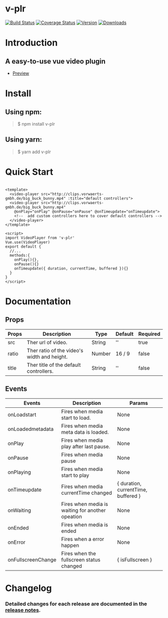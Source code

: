 # v-plr

[![Build Status](https://travis-ci.org/Nick742037091/v-plr.svg?branch=master)](https://travis-ci.org/Nick742037091/v-plr) [![Coverage Status](https://coveralls.io/repos/github/Nick742037091/v-plr/badge.svg)](https://coveralls.io/github/Nick742037091/v-plr?branch=master) [![Version](https://img.shields.io/npm/v/v-plr.svg)](https://www.npmjs.com/package/v-plr) [![Downloads](https://img.shields.io/npm/dm/v-plr.svg)](https://www.npmjs.com/package/v-plr)

# Introduction
## A easy-to-use vue video plugin

- [Preview](http://www.nick-h.cn/v-plr/)
# Install

## Using npm:
> $ npm install v-plr
## Using yarn:
> $ yarn add v-plr

# Quick Start

```

<template>
  <video-player src="http://clips.vorwaerts-gmbh.de/big_buck_bunny.mp4" :title="default controllers">
  <video-player src="http://clips.vorwaerts-gmbh.de/big_buck_bunny.mp4" 
    @onPlay="onPlay" @onPause="onPause" @onTimeupdate="onTimeupdate">
    <!--  add custom controllers here to cover default controllers -->
  </video-player>
</template>

<script>
import VideoPlayer from 'v-plr'
Vue.use(VideoPlayer)
export default {
  //...
  methods:{
    onPlay(){},
    onPause(){}
    onTimeupdate({ duration, currentTime, buffered }){}
  }
}
</script>

```

# Documentation

## Props

| Props | Description                                 | Type   | Default | Required |
| ----- | ------------------------------------------- | ------ | ------- | -------- |
| src   | Ther  url of video.                         | String | ''      | true     |
| ratio | Ther ratio of the video's width and height. | Number | 16 / 9  | false    |
| title | Ther title of the default controllers.      | String | ''      | false    |

## Events

| Events             | Description                                      | Params                              |
| ------------------ | ------------------------------------------------ | ----------------------------------- |
| onLoadstart        | Fires when media start to load.                  | None                                |
| onLoadedmetadata   | Fires when media meta data is loaded.            | None                                |
| onPlay             | Fires when media play after last pause.          | None                                |
| onPause            | Fires when media pause                           | None                                |
| onPlaying          | Fires when media start to play                   | None                                |
| onTimeupdate       | Fires when media currentTime changed             | { duration, currentTime, buffered } |
| onWaiting          | Fires when media is waiting for another opeation | None                                |
| onEnded            | Fires when media is ended                        | None                                |
| onError            | Fires when a error happen                        | None                                |
| onFullscreenChange | Fires when the fullscreen status changed         | { isFullscreen }                    |


# Changelog
### Detailed changes for each release are documented in the [release notes](https://github.com/Nick742037091/v-plr/releases).